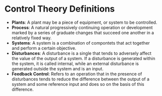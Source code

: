 # Control Theory Definitions


- **Plants**: A plant may  be a piece of equipment, or system to be controlled.
- **Process**: A natural progressively continuing operation or development
  marked by a series of graduate changes that succeed one another in
  a relatively fixed way.
- **Systems**: A system is a combination of compontets that act together and
  perform a certain objective.
- **Disturbances**: A disturbance is a single that tends to adversely affect
  the value of the output of a system. If a disturbance is generated within the
  system, it is called internal, while an external disturbance is generated
  outside the system and is an input.
- **Feedback Control**: Refers to an operation that in the presence of
  disturbances tends to reduce the difference between the output of a system
  and some reference input and does so on the basis of this difference.


